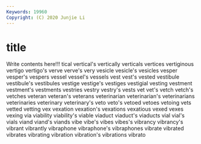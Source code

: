 ```yaml
---
Keywords: 19960
Copyright: (C) 2020 Junjie Li
---
```


# title

Write contents here!!!
tical 
vertical's 
vertically 
verticals 
vertices 
vertiginous 
vertigo
vertigo's 
verve 
verve's 
very 
vesicle 
vesicle's 
vesicles 
vesper 
vesper's 
vespers
vessel 
vessel's 
vessels 
vest 
vest's 
vested 
vestibule 
vestibule's 
vestibules 
vestige
vestige's 
vestiges 
vestigial 
vesting 
vestment 
vestment's 
vestments 
vestries 
vestry 
vestry's
vests 
vet 
vet's 
vetch 
vetch's 
vetches 
veteran 
veteran's 
veterans 
veterinarian
veterinarian's 
veterinarians 
veterinaries 
veterinary 
veterinary's 
veto 
veto's 
vetoed 
vetoes 
vetoing
vets 
vetted 
vetting 
vex 
vexation 
vexation's 
vexations 
vexatious 
vexed 
vexes
vexing 
via 
viability 
viability's 
viable 
viaduct 
viaduct's 
viaducts 
vial 
vial's
vials 
viand 
viand's 
viands 
vibe 
vibe's 
vibes 
vibes's 
vibrancy 
vibrancy's
vibrant 
vibrantly 
vibraphone 
vibraphone's 
vibraphones 
vibrate 
vibrated 
vibrates 
vibrating 
vibration
vibration's 
vibrations 
vibrato 
